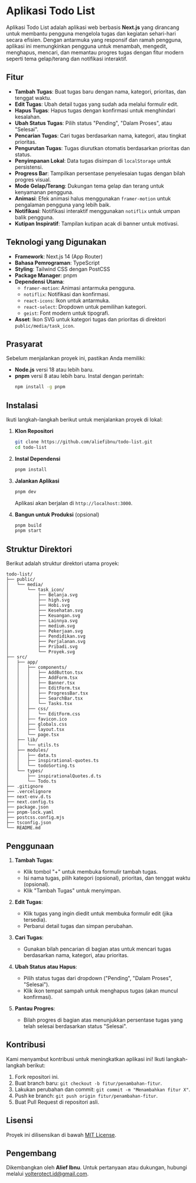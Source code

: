 # Aplikasi Todo List

Aplikasi Todo List adalah aplikasi web berbasis **Next.js** yang dirancang untuk membantu pengguna mengelola tugas dan kegiatan sehari-hari secara efisien. Dengan antarmuka yang responsif dan ramah pengguna, aplikasi ini memungkinkan pengguna untuk menambah, mengedit, menghapus, mencari, dan memantau progres tugas dengan fitur modern seperti tema gelap/terang dan notifikasi interaktif.

## Fitur

- **Tambah Tugas**: Buat tugas baru dengan nama, kategori, prioritas, dan tenggat waktu.
- **Edit Tugas**: Ubah detail tugas yang sudah ada melalui formulir edit.
- **Hapus Tugas**: Hapus tugas dengan konfirmasi untuk menghindari kesalahan.
- **Ubah Status Tugas**: Pilih status "Pending", "Dalam Proses", atau "Selesai".
- **Pencarian Tugas**: Cari tugas berdasarkan nama, kategori, atau tingkat prioritas.
- **Pengurutan Tugas**: Tugas diurutkan otomatis berdasarkan prioritas dan status.
- **Penyimpanan Lokal**: Data tugas disimpan di `localStorage` untuk persistensi.
- **Progress Bar**: Tampilkan persentase penyelesaian tugas dengan bilah progres visual.
- **Mode Gelap/Terang**: Dukungan tema gelap dan terang untuk kenyamanan pengguna.
- **Animasi**: Efek animasi halus menggunakan `framer-motion` untuk pengalaman pengguna yang lebih baik.
- **Notifikasi**: Notifikasi interaktif menggunakan `notiflix` untuk umpan balik pengguna.
- **Kutipan Inspiratif**: Tampilan kutipan acak di banner untuk motivasi.

## Teknologi yang Digunakan

- **Framework**: Next.js 14 (App Router)
- **Bahasa Pemrograman**: TypeScript
- **Styling**: Tailwind CSS dengan PostCSS
- **Package Manager**: pnpm
- **Dependensi Utama**:
  - `framer-motion`: Animasi antarmuka pengguna.
  - `notiflix`: Notifikasi dan konfirmasi.
  - `react-icons`: Ikon untuk antarmuka.
  - `react-select`: Dropdown untuk pemilihan kategori.
  - `geist`: Font modern untuk tipografi.
- **Asset**: Ikon SVG untuk kategori tugas dan prioritas di direktori `public/media/task_icon`.

## Prasyarat

Sebelum menjalankan proyek ini, pastikan Anda memiliki:

- **Node.js** versi 18 atau lebih baru.
- **pnpm** versi 8 atau lebih baru. Instal dengan perintah:
  ```bash
  npm install -g pnpm
  ```

## Instalasi

Ikuti langkah-langkah berikut untuk menjalankan proyek di lokal:

1. **Klon Repositori**

   ```bash
   git clone https://github.com/aliefibnu/todo-list.git
   cd todo-list
   ```

2. **Instal Dependensi**

   ```bash
   pnpm install
   ```

3. **Jalankan Aplikasi**

   ```bash
   pnpm dev
   ```

   Aplikasi akan berjalan di `http://localhost:3000`.

4. **Bangun untuk Produksi** (opsional)
   ```bash
   pnpm build
   pnpm start
   ```

## Struktur Direktori

Berikut adalah struktur direktori utama proyek:

```
todo-list/
├── public/
│   └── media/
│       └── task_icon/
│           ├── Belanja.svg
│           ├── high.svg
│           ├── Hobi.svg
│           ├── Kesehatan.svg
│           ├── Keuangan.svg
│           ├── Lainnya.svg
│           ├── medium.svg
│           ├── Pekerjaan.svg
│           ├── Pendidikan.svg
│           ├── Perjalanan.svg
│           ├── Pribadi.svg
│           └── Proyek.svg
├── src/
│   ├── app/
│   │   ├── components/
│   │   │   ├── AddButton.tsx
│   │   │   ├── AddForm.tsx
│   │   │   ├── Banner.tsx
│   │   │   ├── EditForm.tsx
│   │   │   ├── ProgressBar.tsx
│   │   │   ├── SearchBar.tsx
│   │   │   └── Tasks.tsx
│   │   ├── css/
│   │   │   └── EditForm.css
│   │   ├── favicon.ico
│   │   ├── globals.css
│   │   ├── layout.tsx
│   │   └── page.tsx
│   ├── lib/
│   │   └── utils.ts
│   ├── modules/
│   │   ├── data.ts
│   │   ├── inspirational-quotes.ts
│   │   └── todoSorting.ts
│   └── types/
│       ├── inspirationalQuotes.d.ts
│       └── Todo.ts
├── .gitignore
├── .vercelignore
├── next-env.d.ts
├── next.config.ts
├── package.json
├── pnpm-lock.yaml
├── postcss.config.mjs
├── tsconfig.json
└── README.md
```

## Penggunaan

1. **Tambah Tugas**:

   - Klik tombol "+" untuk membuka formulir tambah tugas.
   - Isi nama tugas, pilih kategori (opsional), prioritas, dan tenggat waktu (opsional).
   - Klik "Tambah Tugas" untuk menyimpan.

2. **Edit Tugas**:

   - Klik tugas yang ingin diedit untuk membuka formulir edit (jika tersedia).
   - Perbarui detail tugas dan simpan perubahan.

3. **Cari Tugas**:

   - Gunakan bilah pencarian di bagian atas untuk mencari tugas berdasarkan nama, kategori, atau prioritas.

4. **Ubah Status atau Hapus**:

   - Pilih status tugas dari dropdown ("Pending", "Dalam Proses", "Selesai").
   - Klik ikon tempat sampah untuk menghapus tugas (akan muncul konfirmasi).

5. **Pantau Progres**:
   - Bilah progres di bagian atas menunjukkan persentase tugas yang telah selesai berdasarkan status "Selesai".

## Kontribusi

Kami menyambut kontribusi untuk meningkatkan aplikasi ini! Ikuti langkah-langkah berikut:

1. Fork repositori ini.
2. Buat branch baru: `git checkout -b fitur/penambahan-fitur`.
3. Lakukan perubahan dan commit: `git commit -m "Menambahkan fitur X"`.
4. Push ke branch: `git push origin fitur/penambahan-fitur`.
5. Buat Pull Request di repositori asli.

## Lisensi

Proyek ini dilisensikan di bawah [MIT License](LICENSE).

## Pengembang

Dikembangkan oleh **Alief Ibnu**. Untuk pertanyaan atau dukungan, hubungi melalui [volterotect.id@gmail.com](mailto:volterotect.id@gmail.com).
